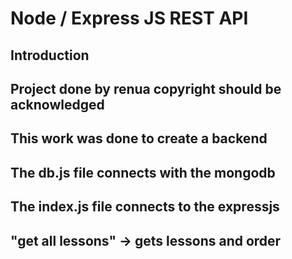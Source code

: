 # Node / Express JS REST API

## Introduction
## Project done by renua copyright should be acknowledged
## This work was done to create a backend
## The db.js file connects with the mongodb
## The index.js file connects to the expressjs
## "get all lessons" -> gets lessons and order
